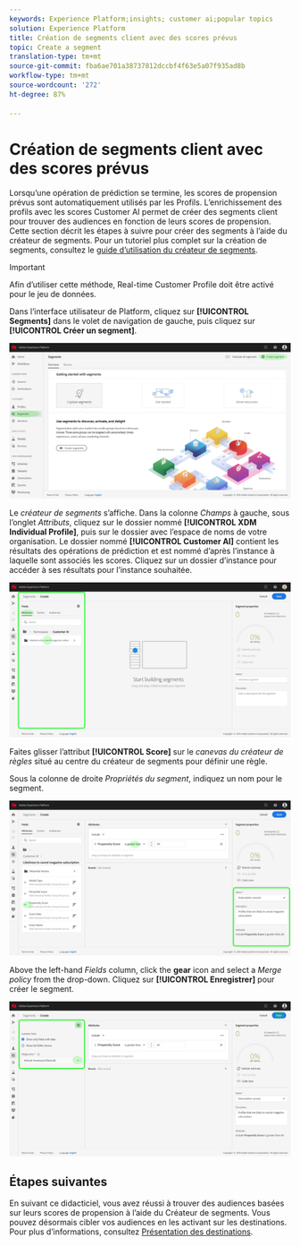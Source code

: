 ```yaml
---
keywords: Experience Platform;insights; customer ai;popular topics
solution: Experience Platform
title: Création de segments client avec des scores prévus
topic: Create a segment
translation-type: tm+mt
source-git-commit: fba6ae701a38737812dccbf4f63e5a07f935ad8b
workflow-type: tm+mt
source-wordcount: '272'
ht-degree: 87%

---
```



# Création de segments client avec des scores prévus

Lorsqu’une opération de prédiction se termine, les scores de propension prévus sont automatiquement utilisés par les Profils. L’enrichissement des profils avec les scores Customer AI permet de créer des segments client pour trouver des audiences en fonction de leurs scores de propension. Cette section décrit les étapes à suivre pour créer des segments à l’aide du créateur de segments. Pour un tutoriel plus complet sur la création de segments, consultez le [guide d’utilisation du créateur de segments](../../../segmentation/ui/overview.md).

>[!IMPORTANT]
>
>Afin d’utiliser cette méthode, Real-time Customer Profile doit être activé pour le jeu de données.

Dans l’interface utilisateur de Platform, cliquez sur **[!UICONTROL Segments]** dans le volet de navigation de gauche, puis cliquez sur **[!UICONTROL Créer un segment]**.

![](../images/user-guide/segments.png)

Le *créateur de segments* s’affiche. Dans la colonne *Champs* à gauche, sous l’onglet *Attributs*, cliquez sur le dossier nommé **[!UICONTROL XDM Individual Profile]**, puis sur le dossier avec l’espace de noms de votre organisation. Le dossier nommé **[!UICONTROL Customer AI]** contient les résultats des opérations de prédiction et est nommé d’après l’instance à laquelle sont associés les scores. Cliquez sur un dossier d’instance pour accéder à ses résultats pour l’instance souhaitée.

![](../images/user-guide/results.png)

Faites glisser l’attribut **[!UICONTROL Score]** sur le *canevas du créateur de règles* situé au centre du créateur de segments pour définir une règle.

Sous la colonne de droite *Propriétés du segment*, indiquez un nom pour le segment.

![](../images/user-guide/properties.png)

Above the left-hand *Fields* column, click the **gear** icon and select a *Merge policy* from the drop-down. Cliquez sur **[!UICONTROL Enregistrer]** pour créer le segment.

![](../images/user-guide/merge_policy.png)

## Étapes suivantes

En suivant ce didacticiel, vous avez réussi à trouver des audiences basées sur leurs scores de propension à l’aide du Créateur de segments. Vous pouvez désormais cibler vos audiences en les activant sur les destinations. Pour plus d’informations, consultez [Présentation des destinations](https://docs.adobe.com/content/help/fr-FR/experience-platform/rtcdp/destinations/destinations-overview.html).